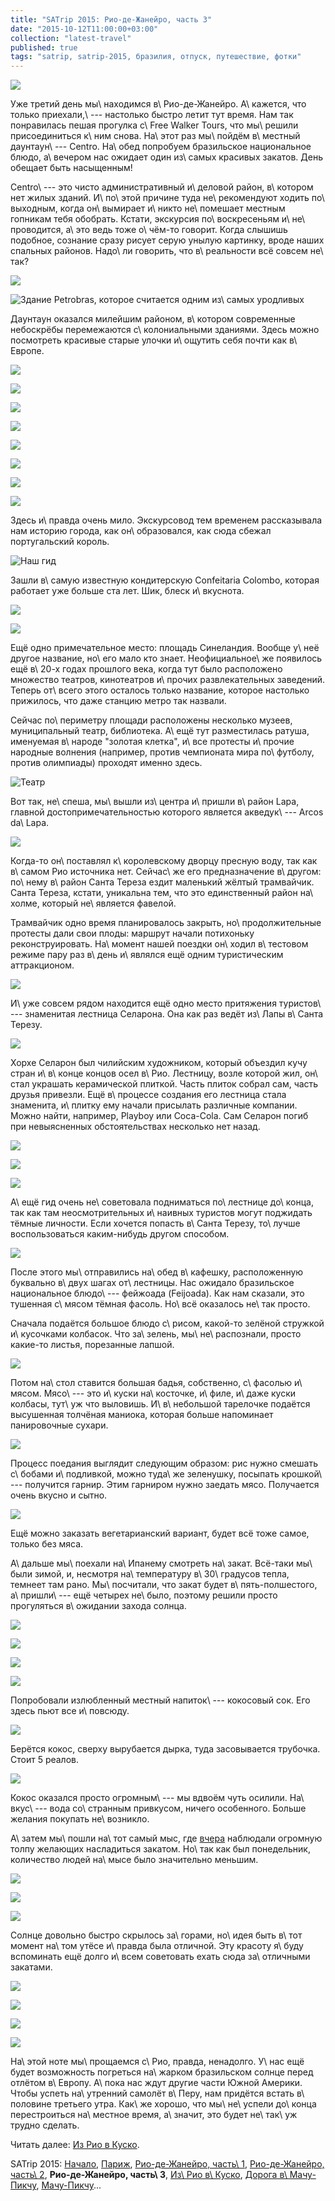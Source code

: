 ```yaml
---
title: "SATrip 2015: Рио-де-Жанейро, часть 3"
date: "2015-10-12T11:00:00+03:00"
collection: "latest-travel"
published: true
tags: "satrip, satrip-2015, бразилия, отпуск, путешествие, фотки"
---
```


![](/images/travel/2015-09-satrip/rio-3-cover.jpg)

Уже третий день мы\ находимся в\ Рио-де-Жанейро. А\ кажется, что только приехали,\ --- настолько быстро летит тут время.
Нам так понравилась пешая прогулка с\ Free Walker Tours, что мы\ решили присоединиться к\ ним снова. На\ этот раз
мы\ пойдём в\ местный даунтаун\ --- Centro. На\ обед попробуем бразильское национальное блюдо, а\ вечером нас ожидает
один из\ самых красивых закатов. День обещает быть насыщенным!

<!--more-->

Centro\ --- это чисто административный и\ деловой район, в\ котором нет жилых зданий. И\ по\ этой причине туда
не\ рекомендуют ходить по\ выходным, когда он\ вымирает и\ никто не\ помешает местным гопникам тебя обобрать. Кстати,
экскурсия по\ воскресеньям и\ не\ проводится, а\ это ведь тоже о\ чём-то говорит. Когда слышишь подобное, сознание
сразу рисует серую унылую картинку, вроде наших спальных районов. Надо\ ли говорить, что в\ реальности всё совсем
не\ так?

![](/images/travel/2015-09-satrip/rio-3-centro-clock.jpg)

![Здание Petrobras, которое считается одним из\ самых уродливых](/images/travel/2015-09-satrip/rio-3-petrobras.jpg "Здание Petrobras, которое считается одним из самых уродливых")

Даунтаун оказался милейшим районом, в\ котором современные небоскрёбы перемежаются с\ колониальными зданиями. Здесь
можно посмотреть красивые старые улочки и\ ощутить себя почти как в\ Европе.

![](/images/travel/2015-09-satrip/rio-3-street-1.jpg)

![](/images/travel/2015-09-satrip/rio-3-street-2.jpg)

![](/images/travel/2015-09-satrip/rio-3-street-3.jpg)

![](/images/travel/2015-09-satrip/rio-3-street-4.jpg)

![](/images/travel/2015-09-satrip/rio-3-street-5.jpg)

![](/images/travel/2015-09-satrip/rio-3-street-6.jpg)

![](/images/travel/2015-09-satrip/rio-3-street-7.jpg)

![](/images/travel/2015-09-satrip/rio-3-street-8.jpg)

Здесь и\ правда очень мило. Экскурсовод тем временем рассказывала нам историю города, как он\ образовался, как сюда
сбежал португальский король.

![Наш гид](/images/travel/2015-09-satrip/rio-3-guide.jpg "Наш гид")

Зашли в\ самую известную кондитерскую Confeitaria Colombo, которая работает уже больше ста лет. Шик, блеск и\ вкуснота.

![](/images/travel/2015-09-satrip/rio-3-confectioner-1.jpg)

![](/images/travel/2015-09-satrip/rio-3-confectioner-2.jpg)

Ещё одно примечательное место: площадь Синеландия. Вообще у\ неё другое название, но\ его мало кто знает.
Неофициальное\ же появилось ещё в\ 20-х годах прошлого века, когда тут было расположено множество театров, кинотеатров
и\ прочих развлекательных заведений. Теперь от\ всего этого осталось только название, которое настолько прижилось, что
даже станцию метро так назвали.

Сейчас по\ периметру площади расположены несколько музеев, муниципальный театр, библиотека. А\ ещё тут разместилась
ратуша, именуемая в\ народе "золотая клетка", и\ все протесты и\ прочие народные волнения (например, против чемпионата
мира по\ футболу, против олимпиады) проходят именно здесь.

![Театр](/images/travel/2015-09-satrip/rio-3-theater.jpg "Театр")

Вот так, не\ спеша, мы\ вышли из\ центра и\ пришли в\ район Lapa, главной достопримечательностью которого является
акведук\ --- Arcos da\ Lapa.

![](/images/travel/2015-09-satrip/rio-3-aqueduct.jpg)

Когда-то он\ поставлял к\ королевскому дворцу пресную воду, так как в\ самом Рио источника нет. Сейчас\ же его
предназначение в\ другом: по\ нему в\ район Санта Тереза ездит маленький жёлтый трамвайчик. Санта Тереза, кстати,
уникальна тем, что это единственный район на\ холме, который не\ является фавелой.

Трамвайчик одно время планировалось закрыть, но\ продолжительные протесты дали свои плоды: маршрут начали потихоньку
реконструировать. На\ момент нашей поездки он\ ходил в\ тестовом режиме пару раз в\ день и\ являлся ещё одним
туристическим аттракционом.

![](/images/travel/2015-09-satrip/rio-3-aqueduct-tram.jpg)

И\ уже совсем рядом находится ещё одно место притяжения туристов\ --- знаменитая лестница Селарона. Она как раз ведёт
из\ Лапы в\ Санта Терезу.

![](/images/travel/2015-09-satrip/rio-3-selaron-overview.jpg)

Хорхе Селарон был чилийским художником, который объездил кучу стран и\ в\ конце концов осел в\ Рио. Лестницу, возле
которой жил, он\ стал украшать керамической плиткой. Часть плиток собрал сам, часть друзья привезли. Ещё в\ процессе
создания его лестница стала знаменита, и\ плитку ему начали присылать различные компании. Можно найти, например, Playboy
или Coca-Cola. Сам Селарон погиб при невыясненных обстоятельствах несколько нет назад.

![](/images/travel/2015-09-satrip/rio-3-selaron-1.jpg)

![](/images/travel/2015-09-satrip/rio-3-selaron-2.jpg)

![](/images/travel/2015-09-satrip/rio-3-selaron-3.jpg)

А\ ещё гид очень не\ советовала подниматься по\ лестнице до\ конца, так как там неосмотрительных и\ наивных туристов
могут поджидать тёмные личности. Если хочется попасть в\ Санта Терезу, то\ лучше воспользоваться каким-нибудь другом
способом.

![](/images/travel/2015-09-satrip/rio-3-selaron-4.jpg)

После этого мы\ отправились на\ обед в\ кафешку, расположенную буквально в\ двух шагах от\ лестницы. Нас ожидало
бразильское национальное блюдо\ --- фейжоада (Feijoada). Как нам сказали, это тушенная с\ мясом тёмная фасоль. Но\ всё
оказалось не\ так просто.

Сначала подаётся большое блюдо с\ рисом, какой-то зелёной стружкой и\ кусочками колбасок. Что за\ зелень,
мы\ не\ распознали, просто какие-то листья, порезанные лапшой.

![](/images/travel/2015-09-satrip/rio-3-feijoada-1.jpg)

Потом на\ стол ставится большая бадья, собственно, с\ фасолью и\ мясом. Мясо\ --- это и\ куски на\ косточке, и\ филе,
и\ даже куски колбасы, тут\ уж что выловишь. И\ в\ небольшой тарелочке подаётся высушенная толчёная маниока, которая
больше напоминает панировочные сухари.

![](/images/travel/2015-09-satrip/rio-3-feijoada-2.jpg)

Процесс поедания выглядит следующим образом: рис нужно смешать с\ бобами и\ подливкой, можно туда\ же зеленушку,
посыпать крошкой\ --- получится гарнир. Этим гарниром нужно заедать мясо. Получается очень вкусно и сытно.

![](/images/travel/2015-09-satrip/rio-3-feijoada-3.jpg)

Ещё можно заказать вегетарианский вариант, будет всё тоже самое, только без мяса.

А\ дальше мы\ поехали на\ Ипанему смотреть на\ закат. Всё-таки мы\ были зимой, и, несмотря на\ температуру
в\ 30\ градусов тепла, темнеет там рано. Мы\ посчитали, что закат будет в\ пять-полшестого, а\ пришли\ --- ещё четырех
не\ было, поэтому решили просто прогуляться в\ ожидании захода солнца.

![](/images/travel/2015-09-satrip/rio-3-wakling-1.jpg)

![](/images/travel/2015-09-satrip/rio-3-wakling-2.jpg)

![](/images/travel/2015-09-satrip/rio-3-wakling-3.jpg)

![](/images/travel/2015-09-satrip/rio-3-wakling-4.jpg)

Попробовали излюбленный местный напиток\ --- кокосовый сок. Его здесь пьют все и\ повсюду.

![](/images/travel/2015-09-satrip/rio-3-coconuts-bunch.jpg)

Берётся кокос, сверху вырубается дырка, туда засовывается трубочка. Стоит 5 реалов.

![](/images/travel/2015-09-satrip/rio-3-coconut.jpg)

Кокос оказался просто огромным\ --- мы вдвоём чуть осилили. На\ вкус\ --- вода со\ странным привкусом, ничего
особенного. Больше желания покупать не\ возникло.

А\ затем мы\ пошли на\ тот самый мыс, где [вчера][cape] наблюдали огромную толпу желающих насладиться закатом. Но\ так
как был понедельник, количество людей на\ мысе было значительно меньшим.

![](/images/travel/2015-09-satrip/rio-3-cape.jpg)

![](/images/travel/2015-09-satrip/rio-3-sunbath-1.jpg)

![](/images/travel/2015-09-satrip/rio-3-sunbath-2.jpg)

Солнце довольно быстро скрылось за\ горами, но\ идея быть в\ тот момент на\ том утёсе и\ правда была отличной. Эту
красоту я\ буду вспоминать ещё долго и\ всем советовать ехать сюда за\ отличными закатами.

![](/images/travel/2015-09-satrip/rio-3-sunset-1.jpg)

![](/images/travel/2015-09-satrip/rio-3-sunset-2.jpg)

![](/images/travel/2015-09-satrip/rio-3-sunset-3.jpg)

![](/images/travel/2015-09-satrip/rio-3-sunset-4.jpg)

На\ этой ноте мы\ прощаемся с\ Рио, правда, ненадолго. У\ нас ещё будет возможность погреться на\ жарком бразильском
солнце перед отлётом в\ Европу. А\ пока нас ждут другие части Южной Америки. Чтобы успеть на\ утренний самолёт в\ Перу,
нам придётся встать в\ половине третьего утра. Как\ же хорошо, что мы\ не\ успели до\ конца перестроиться на\ местное
время, а\ значит, это будет не\ так\ уж трудно сделать.

Читать далее: [Из Рио в Куско](/post/satrip-2015-rio-to-cusco/).

SATrip 2015:
[Начало](/post/satrip-2015-paris/),
[Париж](/post/satrip-2015-paris/),
[Рио-де-Жанейро, часть\ 1](/post/satrip-2015-rio-1/),
[Рио-де-Жанейро, часть\ 2](/post/satrip-2015-rio-2/),
**Рио-де-Жанейро, часть\ 3**,
[Из\ Рио в\ Куско](/post/satrip-2015-rio-to-cusco/),
[Дорога в\ Мачу-Пикчу](/post/satrip-2015-road-to-machu-picchu/),
[Мачу-Пикчу](/post/satrip-2015-machu-picchu/)...

[cape]: /post/satrip-2015-rio-2/#rio-2-sunset-watchers
